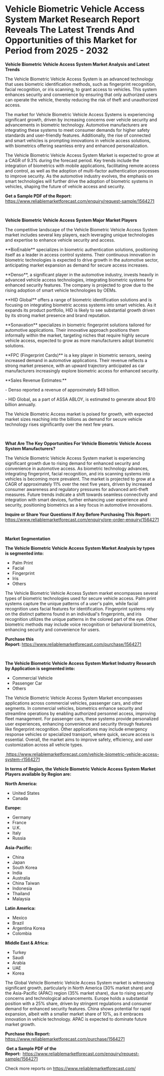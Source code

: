 <p><h1>Vehicle Biometric Vehicle Access System Market Research Report Reveals The Latest Trends And Opportunities of this Market for Period from 2025 - 2032</h1></p><p><strong>Vehicle Biometric Vehicle Access System Market Analysis and Latest Trends</strong></p>
<p><p>The Vehicle Biometric Vehicle Access System is an advanced technology that uses biometric identification methods, such as fingerprint recognition, facial recognition, or iris scanning, to grant access to vehicles. This system enhances security and convenience by ensuring that only authorized users can operate the vehicle, thereby reducing the risk of theft and unauthorized access.</p><p>The market for Vehicle Biometric Vehicle Access Systems is experiencing significant growth, driven by increasing concerns over vehicle security and advancements in biometric technology. Automotive manufacturers are integrating these systems to meet consumer demands for higher safety standards and user-friendly features. Additionally, the rise of connected and smart vehicles is prompting innovations in vehicle access solutions, with biometrics offering seamless entry and enhanced personalization.</p><p>The Vehicle Biometric Vehicle Access System Market is expected to grow at a CAGR of 9.3% during the forecast period. Key trends include the integration of biometrics with mobile applications, facilitating remote access and control, as well as the adoption of multi-factor authentication processes to improve security. As the automotive industry evolves, the emphasis on smart technologies will further drive the adoption of biometric systems in vehicles, shaping the future of vehicle access and security.</p></p>
<p><strong>Get a Sample PDF of the Report:&nbsp;</strong> <a href="https://www.reliablemarketforecast.com/enquiry/request-sample/1564271?utm_campaign=3357&utm_medium=2&utm_source=Github&utm_content=ia&utm_term=30032025&utm_id=vehicle-biometric-vehicle-access-system">https://www.reliablemarketforecast.com/enquiry/request-sample/1564271</a></p>
<p>&nbsp;</p>
<p><strong>Vehicle Biometric Vehicle Access System Major Market Players</strong></p>
<p><p>The competitive landscape of the Vehicle Biometric Vehicle Access System market includes several key players, each leveraging unique technologies and expertise to enhance vehicle security and access. </p><p>**BioEnable** specializes in biometric authentication solutions, positioning itself as a leader in access control systems. Their continuous innovation in biometric technologies is expected to drive growth in the automotive sector, anticipating market expansion as demand for secure access increases.</p><p>**Denso**, a significant player in the automotive industry, invests heavily in advanced vehicle access technologies, integrating biometric systems for enhanced security features. The company is projected to grow due to the rising adoption of smart vehicle technologies by OEMs.</p><p>**HID Global** offers a range of biometric identification solutions and is focusing on integrating biometric access systems into smart vehicles. As it expands its product portfolio, HID is likely to see substantial growth driven by its strong market presence and brand reputation.</p><p>**Sonavation** specializes in biometric fingerprint solutions tailored for automotive applications. Their innovative approach positions them informally within the market, targeting niches that require highly secure vehicle access, expected to grow as more manufacturers adopt biometric solutions.</p><p>**FPC (Fingerprint Cards)** is a key player in biometric sensors, seeing increased demand in automotive applications. Their revenue reflects a strong market presence, with an upward trajectory anticipated as car manufacturers increasingly explore biometric access for enhanced security.</p><p>**Sales Revenue Estimates:**</p><p>- Denso reported a revenue of approximately $49 billion.</p><p>- HID Global, as a part of ASSA ABLOY, is estimated to generate about $10 billion annually.</p><p>The Vehicle Biometric Access market is poised for growth, with expected market sizes reaching into the billions as demand for secure vehicle technology rises significantly over the next few years.</p></p>
<p>&nbsp;</p>
<p><strong>What Are The Key Opportunities For Vehicle Biometric Vehicle Access System Manufacturers?</strong></p>
<p><p>The Vehicle Biometric Vehicle Access System market is experiencing significant growth due to rising demand for enhanced security and convenience in automotive access. As biometric technology advances, integrating fingerprint, facial recognition, and iris scanning systems into vehicles is becoming more prevalent. The market is projected to grow at a CAGR of approximately 11% over the next five years, driven by increased consumer awareness and regulatory pressures for advanced anti-theft measures. Future trends indicate a shift towards seamless connectivity and integration with smart devices, further enhancing user experience and security, positioning biometrics as a key focus in automotive innovations.</p></p>
<p><strong>Inquire or Share Your Questions If Any Before Purchasing This Report:</strong> <a href="https://www.reliablemarketforecast.com/enquiry/pre-order-enquiry/1564271?utm_campaign=3357&utm_medium=2&utm_source=Github&utm_content=ia&utm_term=30032025&utm_id=vehicle-biometric-vehicle-access-system">https://www.reliablemarketforecast.com/enquiry/pre-order-enquiry/1564271</a></p>
<p>&nbsp;</p>
<p><strong>Market Segmentation</strong></p>
<p><strong>The Vehicle Biometric Vehicle Access System Market Analysis by types is segmented into:</strong></p>
<p><ul><li>Palm Print</li><li>Facial</li><li>Fingerprint</li><li>Iris</li><li>Others</li></ul></p>
<p><p>The Vehicle Biometric Vehicle Access System market encompasses several types of biometric technologies used for secure vehicle access. Palm print systems capture the unique patterns of a user's palm, while facial recognition uses facial features for identification. Fingerprint systems rely on the distinct patterns found in an individual's fingerprints, and iris recognition utilizes the unique patterns in the colored part of the eye. Other biometric methods may include voice recognition or behavioral biometrics, enhancing security and convenience for users.</p></p>
<p><strong>Purchase this Report:&nbsp;</strong><a href="https://www.reliablemarketforecast.com/purchase/1564271?utm_campaign=3357&utm_medium=2&utm_source=Github&utm_content=ia&utm_term=30032025&utm_id=vehicle-biometric-vehicle-access-system">https://www.reliablemarketforecast.com/purchase/1564271</a></p>
<p>&nbsp;</p>
<p><strong>The Vehicle Biometric Vehicle Access System Market Industry Research by Application is segmented into:</strong></p>
<p><ul><li>Commercial Vehicle</li><li>Passenger Car</li><li>Others</li></ul></p>
<p><p>The Vehicle Biometric Vehicle Access System Market encompasses applications across commercial vehicles, passenger cars, and other segments. In commercial vehicles, biometrics enhance security and streamline operations by enabling authorized personnel access, improving fleet management. For passenger cars, these systems provide personalized user experiences, enhancing convenience and security through features like fingerprint recognition. Other applications may include emergency response vehicles or specialized transport, where quick, secure access is essential. Overall, the market aims to improve safety, efficiency, and user customization across all vehicle types.</p></p>
<p><a href="https://www.reliablemarketforecast.com/vehicle-biometric-vehicle-access-system-r1564271?utm_campaign=3357&utm_medium=2&utm_source=Github&utm_content=ia&utm_term=30032025&utm_id=vehicle-biometric-vehicle-access-system">&nbsp;https://www.reliablemarketforecast.com/vehicle-biometric-vehicle-access-system-r1564271</a></p>
<p><strong>In terms of Region, the Vehicle Biometric Vehicle Access System Market Players available by Region are:</strong></p>
<p>
    <p> <strong> North America: </strong>
        <ul>
            <li>United States</li>
            <li>Canada</li>
        </ul>
        </p> 
    <p> <strong> Europe: </strong>
        <ul>
            <li>Germany</li>
            <li>France</li>
            <li>U.K.</li>
            <li>Italy</li>
            <li>Russia</li>
        </ul>
        </p> 
    <p> <strong> Asia-Pacific: </strong>
        <ul>
            <li>China</li>
            <li>Japan</li>
            <li>South Korea</li>
            <li>India</li>
            <li>Australia</li>
            <li>China Taiwan</li>
            <li>Indonesia</li>
            <li>Thailand</li>
            <li>Malaysia</li>
        </ul>
        </p> 
    <p> <strong> Latin America: </strong>
        <ul>
            <li>Mexico</li>
            <li>Brazil</li>
            <li>Argentina Korea</li>
            <li>Colombia</li>
        </ul>
        </p> 
    <p> <strong> Middle East & Africa: </strong>
        <ul>
            <li>Turkey</li>
            <li>Saudi</li>
            <li>Arabia</li>
            <li>UAE</li>
            <li>Korea</li>
        </ul>
    </p>
    </p>
<p><p>The Global Vehicle Biometric Vehicle Access System market is witnessing significant growth, particularly in North America (30% market share) and the Asia-Pacific (APAC) region (35% market share), due to rising security concerns and technological advancements. Europe holds a substantial position with a 25% share, driven by stringent regulations and consumer demand for enhanced security features. China shows potential for rapid expansion, albeit with a smaller market share of 10%, as it embraces innovation in vehicle technology. APAC is expected to dominate future market growth.</p></p>
<p><strong>Purchase this Report: </strong><a href="https://www.reliablemarketforecast.com/purchase/1564271?utm_campaign=3357&utm_medium=2&utm_source=Github&utm_content=ia&utm_term=30032025&utm_id=vehicle-biometric-vehicle-access-system">https://www.reliablemarketforecast.com/purchase/1564271</a></p>
<p>&nbsp;<strong>Get a Sample PDF of the Report:&nbsp;&nbsp;</strong><a href="https://www.reliablemarketforecast.com/enquiry/request-sample/1564271?utm_campaign=3357&utm_medium=2&utm_source=Github&utm_content=ia&utm_term=30032025&utm_id=vehicle-biometric-vehicle-access-system">https://www.reliablemarketforecast.com/enquiry/request-sample/1564271</a></p>
<p><strong></strong></p>
<p>Check more reports on <a href="https://www.reliablemarketforecast.com/?utm_campaign=3357&utm_medium=2&utm_source=Github&utm_content=ia&utm_term=30032025&utm_id=vehicle-biometric-vehicle-access-system">https://www.reliablemarketforecast.com/</a></p>